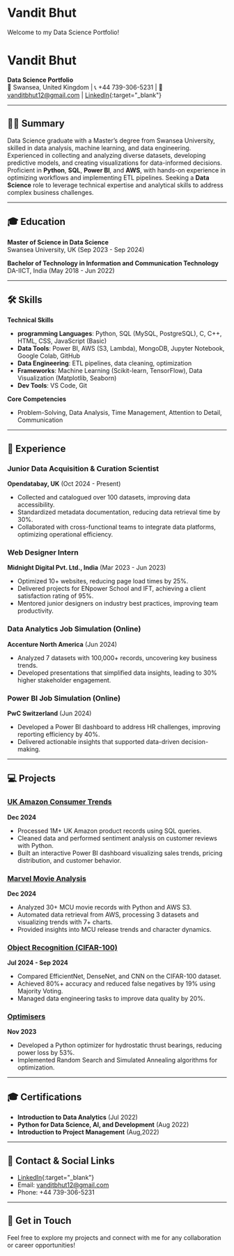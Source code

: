 # Vandit Bhut
Welcome to my Data Science Portfolio!

# Vandit Bhut
**Data Science Portfolio**  
📍 Swansea, United Kingdom | 📞 +44 739-306-5231 | 📧 vanditbhut12@gmail.com | [LinkedIn](https://www.linkedin.com/in/vandit-bhut/){:target="_blank"}

---

## 🧑‍🎓 Summary
Data Science graduate with a Master’s degree from Swansea University, skilled in data analysis, machine learning, and data engineering. Experienced in collecting and analyzing diverse datasets, developing predictive models, and creating visualizations for data-informed decisions. Proficient in **Python**, **SQL**, **Power BI**, and **AWS**, with hands-on experience in optimizing workflows and implementing ETL pipelines. Seeking a **Data Science** role to leverage technical expertise and analytical skills to address complex business challenges.

---

## 🎓 Education
**Master of Science in Data Science**  
Swansea University, UK (Sep 2023 - Sep 2024)

**Bachelor of Technology in Information and Communication Technology**  
DA-IICT, India (May 2018 - Jun 2022)

---

## 🛠️ Skills
**Technical Skills**  
- **programming Languages**: Python, SQL (MySQL, PostgreSQL), C, C++, HTML, CSS, JavaScript (Basic)  
- **Data Tools**: Power BI, AWS (S3, Lambda), MongoDB, Jupyter Notebook, Google Colab, GitHub  
- **Data Engineering**: ETL pipelines, data cleaning, optimization  
- **Frameworks**: Machine Learning (Scikit-learn, TensorFlow), Data Visualization (Matplotlib, Seaborn)  
- **Dev Tools**: VS Code, Git  

**Core Competencies**  
- Problem-Solving, Data Analysis, Time Management, Attention to Detail, Communication

---

## 💼 Experience

### Junior Data Acquisition & Curation Scientist  
**Opendatabay, UK** (Oct 2024 - Present)  
- Collected and catalogued over 100 datasets, improving data accessibility.  
- Standardized metadata documentation, reducing data retrieval time by 30%.  
- Collaborated with cross-functional teams to integrate data platforms, optimizing operational efficiency.

### Web Designer Intern  
**Midnight Digital Pvt. Ltd., India** (Mar 2023 - Jun 2023)  
- Optimized 10+ websites, reducing page load times by 25%.  
- Delivered projects for ENpower School and IFT, achieving a client satisfaction rating of 95%.  
- Mentored junior designers on industry best practices, improving team productivity.

### Data Analytics Job Simulation (Online)  
**Accenture North America** (Jun 2024)  
- Analyzed 7 datasets with 100,000+ records, uncovering key business trends.  
- Developed presentations that simplified data insights, leading to 30% higher stakeholder engagement.

### Power BI Job Simulation (Online)  
**PwC Switzerland** (Jun 2024)  
- Developed a Power BI dashboard to address HR challenges, improving reporting efficiency by 40%.  
- Delivered actionable insights that supported data-driven decision-making.

---

## 💻 Projects

### [UK Amazon Consumer Trends](#)  
**Dec 2024**  
- Processed 1M+ UK Amazon product records using SQL queries.  
- Cleaned data and performed sentiment analysis on customer reviews with Python.  
- Built an interactive Power BI dashboard visualizing sales trends, pricing distribution, and customer behavior.

### [Marvel Movie Analysis](#)  
**Dec 2024**  
- Analyzed 30+ MCU movie records with Python and AWS S3.  
- Automated data retrieval from AWS, processing 3 datasets and visualizing trends with 7+ charts.  
- Provided insights into MCU release trends and character dynamics.

### [Object Recognition (CIFAR-100)](#)  
**Jul 2024 - Sep 2024**  
- Compared EfficientNet, DenseNet, and CNN on the CIFAR-100 dataset.  
- Achieved 80%+ accuracy and reduced false negatives by 19% using Majority Voting.  
- Managed data engineering tasks to improve data quality by 20%.

### [Optimisers](#)  
**Nov 2023**  
- Developed a Python optimizer for hydrostatic thrust bearings, reducing power loss by 53%.  
- Implemented Random Search and Simulated Annealing algorithms for optimization.

---

## 🎓 Certifications
- **Introduction to Data Analytics** (Jul 2022)  
- **Python for Data Science, AI, and Development** (Aug 2022)  
- **Introduction to Project Management** (Aug,2022)

---

## 🔗 Contact & Social Links
- [LinkedIn](https://www.linkedin.com/in/vandit-bhut/){:target="_blank"}
- Email: vanditbhut12@gmail.com  
- Phone: +44 739-306-5231

---

## 🚀 Get in Touch  
Feel free to explore my projects and connect with me for any collaboration or career opportunities!




